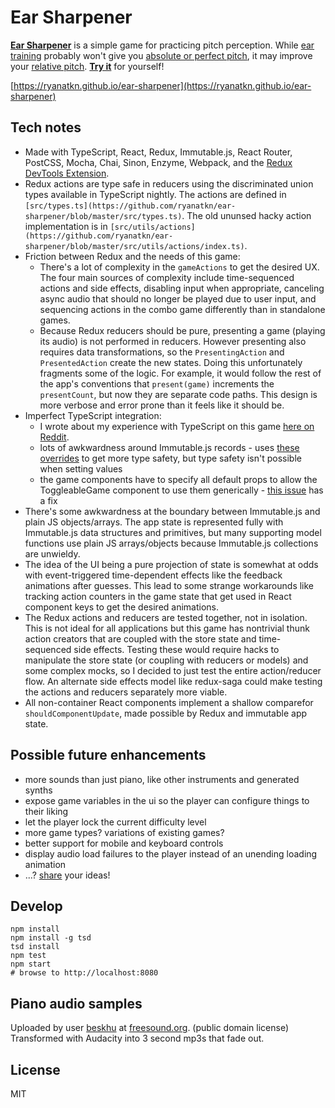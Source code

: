# Ear Sharpener

[__Ear Sharpener__](https://ryanatkn.github.io/ear-sharpener) is a
simple game for practicing pitch perception.
While [ear training](https://en.wikipedia.org/wiki/Ear_training) probably won't give
you [absolute or perfect pitch](https://en.wikipedia.org/wiki/Absolute_pitch), it may improve
your [relative pitch](https://en.wikipedia.org/wiki/Relative_pitch).
[__Try it__](https://ryanatkn.github.io/ear-sharpener) for yourself!

[https://ryanatkn.github.io/ear-sharpener](https://ryanatkn.github.io/ear-sharpener)

## Tech notes
- Made with TypeScript, React, Redux, Immutable.js, React Router, PostCSS, Mocha, Chai, Sinon,
  Enzyme, Webpack, and the [Redux DevTools Extension](https://github.com/zalmoxisus/redux-devtools-extension).
- Redux actions are type safe in reducers using the discriminated union types available in TypeScript nightly.
  The actions are defined in `[src/types.ts](https://github.com/ryanatkn/ear-sharpener/blob/master/src/types.ts)`.
  The old ununsed hacky action implementation is in
  `[src/utils/actions](https://github.com/ryanatkn/ear-sharpener/blob/master/src/utils/actions/index.ts)`.
- Friction between Redux and the needs of this game:
    - There's a lot of complexity in the `gameActions` to get the desired UX.
      The four main sources of complexity include time-sequenced actions and side effects,
      disabling input when appropriate, canceling async audio that should no longer be played due
      to user input, and sequencing actions in the combo game differently than in standalone games.
    - Because Redux reducers should be pure, presenting a game (playing its audio) is not performed in reducers.
      However presenting also requires data transformations,
      so the `PresentingAction` and `PresentedAction` create the new states.
      Doing this unfortunately fragments some of the logic.
      For example, it would follow the rest of the app's conventions that `present(game)`
      increments the `presentCount`, but now they are separate code paths.
      This design is more verbose and error prone than it feels like it should be.
- Imperfect TypeScript integration:
    - I wrote about my experience with TypeScript on this
      game [here on Reddit](https://www.reddit.com/r/typescript/comments/4oa3gz/a_summary_of_my_experience_working_with/).
    - lots of awkwardness around Immutable.js records -
      uses [these overrides](https://github.com/facebook/immutable-js/issues/341#issuecomment-147940378)
      to get more type safety, but type safety isn't possible when setting values
    - the game components have to specify all default props to allow the ToggleableGame component to use them generically -
      [this issue](https://github.com/Microsoft/TypeScript/issues/3960) has a fix
- There's some awkwardness at the boundary between Immutable.js and plain JS objects/arrays.
  The app state is represented fully with Immutable.js data structures and primitives,
but many supporting model functions use plain JS arrays/objects because Immutable.js collections are unwieldy.
- The idea of the UI being a pure projection of state is somewhat at odds with event-triggered
  time-dependent effects like the feedback animations after guesses.
  This lead to some strange workarounds like tracking action counters in the game state
  that get used in React component keys to get the desired animations.
- The Redux actions and reducers are tested together, not in isolation.
  This is not ideal for all applications but this game has nontrivial thunk action creators that
  are coupled with the store state and time-sequenced side effects.
  Testing these would require hacks to manipulate the store state
  (or coupling with reducers or models) and some complex mocks,
  so I decided to just test the entire action/reducer flow.
  An alternate side effects model like redux-saga could make testing
  the actions and reducers separately more viable.
- All non-container React components implement a shallow comparefor `shouldComponentUpdate`,
  made possible by Redux and immutable app state.

## Possible future enhancements
- more sounds than just piano, like other instruments and generated synths
- expose game variables in the ui so the player can configure things to their liking
- let the player lock the current difficulty level
- more game types? variations of existing games?
- better support for mobile and keyboard controls
- display audio load failures to the player instead of an unending loading animation
- ...? [share](https://github.com/ryanatkn/ear-sharpener/issues) your ideas!

## Develop

    npm install
    npm install -g tsd
    tsd install
    npm test
    npm start
    # browse to http://localhost:8080

## Piano audio samples

Uploaded by user [beskhu](https://www.freesound.org/people/beskhu/)
at [freesound.org](https://www.freesound.org/search/?q=piano&f=grouping_pack%3A%2217088_Upright+piano+multisamples%22&s=score+desc&advanced=0&g=1).
(public domain license) Transformed with Audacity into 3 second mp3s that fade out.

## License
MIT

